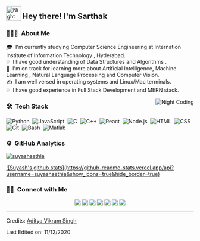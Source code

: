 <img alt="Night Coding" src="./assets/Hand%20Wave.gif" width='40' align="left"/><h2>Hey there! I'm Sarthak</h2>

<!-- ## 👋 &nbsp;Hey there! I'm Sarthak -->

### 👨🏻‍💻 &nbsp;About Me

🎓 &nbsp;I'm currently studying Computer Science Engineering at Internation Institute of Information Technology , Hyderabad.\
💡 &nbsp;I have good understanding of Data Structures and Algorithms .\
🌱 &nbsp;I'm on track for learning more about Artificial Intelligence, Machine Learning , Natural Language Processing and Computer Vision.\
✍️ &nbsp;I am well versed in operating systems and Linux/Mac terminals.\
💡 &nbsp;I have good experience in Full Stack Development and MERN stack.


<img alt="Night Coding" src="https://media.giphy.com/media/SWoSkN6DxTszqIKEqv/giphy.gif" align="right"/>

### 🛠 &nbsp;Tech Stack

![Python](https://img.shields.io/badge/-Python-05122A?style=flat&logo=python)&nbsp;
![JavaScript](https://img.shields.io/badge/-JavaScript-05122A?style=flat&logo=javascript)&nbsp;
![C](https://img.shields.io/badge/-C-05122A?style=flat&logo=C&logoColor=A8B9CC)&nbsp;
![C++](https://img.shields.io/badge/-C++-05122A?style=flat&logo=C%2B%2B&logoColor=00599C)&nbsp;
![React](https://img.shields.io/badge/-React-05122A?style=flat&logo=react)&nbsp;
![Node.js](https://img.shields.io/badge/-Node.js-05122A?style=flat&logo=node.js)&nbsp;
![HTML](https://img.shields.io/badge/-HTML-05122A?style=flat&logo=HTML5)&nbsp;
![CSS](https://img.shields.io/badge/-CSS-05122A?style=flat&logo=CSS3&logoColor=1572B6)&nbsp;
![Git](https://img.shields.io/badge/-Git-05122A?style=flat&logo=git)&nbsp;
![Bash](https://img.shields.io/badge/bash-Shell-lightgrey)&nbsp;
![Matlab](https://img.shields.io/badge/Python-Matlab-blue)&nbsp;


### ⚙️ &nbsp;GitHub Analytics

<p align="center">
<a href="https://github.com/sarthak395/">
  <p><img align="center" src="https://github-readme-stats.vercel.app/api/top-langs?username=suyashsethia&show_icons=true&locale=en&layout=compact" alt="suyashsethia" /></p>
  ![Suyash's github stats](https://github-readme-stats.vercel.app/api?username=suyashsethia&show_icons=true&hide_border=true)
</a>
</p>

### 🤝🏻 &nbsp;Connect with Me

<p align="center">
<a href="https://www.adityavsingh.com"><img src="https://img.shields.io/badge/-adityavsingh.com-3423A6?style=flat&logo=Google-Chrome&logoColor=white"/></a>
<a href="https://linkedin.com/in/AVS1508"><img src="https://img.shields.io/badge/-Aditya%20Vikram%20Singh-0077B5?style=flat&logo=Linkedin&logoColor=white"/></a>
<a href="mailto:avsingh@umass.edu"><img src="https://img.shields.io/badge/-avsingh@umass.edu-D14836?style=flat&logo=Gmail&logoColor=white"/></a>
<a href="https://instagram.com/adityavs_"><img src="https://img.shields.io/badge/-@adityavs__-E4405F?style=flat&logo=Instagram&logoColor=white"/></a>
<a href="https://facebook.com/AVS1508"><img src="https://img.shields.io/badge/-@AVS1508-1877F2?style=flat&logo=Facebook&logoColor=white"/></a>
<a href="https://www.pinterest.ca/AVS1508"><img src="https://img.shields.io/badge/-@AVS1508-BD081C?style=flat&logo=Pinterest&logoColor=white"/></a>
<a href="https://www.behance.net/AVS1508"><img src="https://img.shields.io/badge/-@AVS1508-1769FF?style=flat&logo=Behance&logoColor=white"/></a>
</p>

-----
Credits: [Aditya Vikram Singh](https://github.com/AVS1508)

Last Edited on: 11/12/2020
